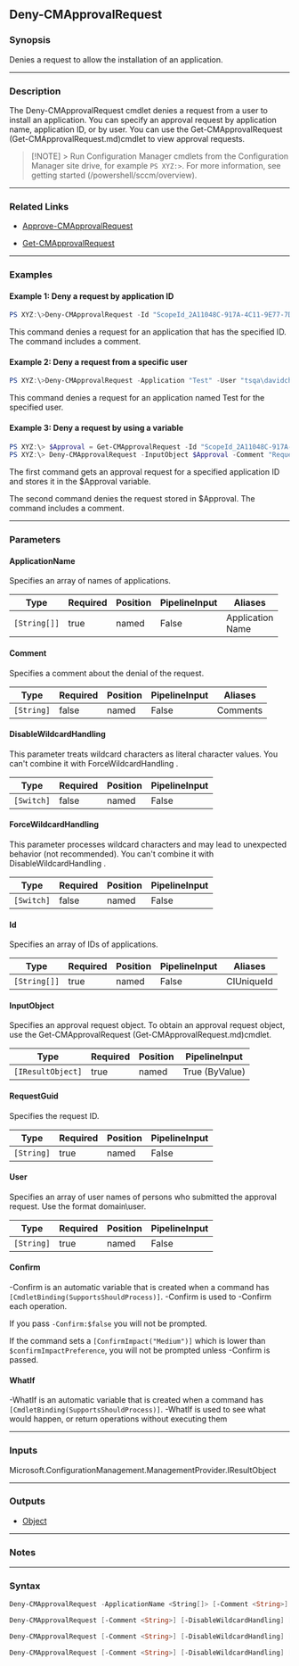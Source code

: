 Deny-CMApprovalRequest
----------------------




### Synopsis
Denies a request to allow the installation of an application.



---


### Description

The Deny-CMApprovalRequest cmdlet denies a request from a user to install an application. You can specify an approval request by application name, application ID, or by user. You can use the Get-CMApprovalRequest (Get-CMApprovalRequest.md)cmdlet to view approval requests.



> [!NOTE] > Run Configuration Manager cmdlets from the Configuration Manager site drive, for example `PS XYZ:>`. For more information, see getting started (/powershell/sccm/overview).



---


### Related Links
* [Approve-CMApprovalRequest](Approve-CMApprovalRequest)



* [Get-CMApprovalRequest](Get-CMApprovalRequest)





---


### Examples
#### Example 1: Deny a request by application ID
```PowerShell
PS XYZ:\>Deny-CMApprovalRequest -Id "ScopeId_2A11048C-917A-4C11-9E77-7DCC402F30EC/Application_426dfca1-0cc0-4aa3-85f8-3cd1b184d494/1" -Comment "All requests for this application are denied."
```
This command denies a request for an application that has the specified ID. The command includes a comment.
#### Example 2: Deny a request from a specific user
```PowerShell
PS XYZ:\>Deny-CMApprovalRequest -Application "Test" -User "tsqa\davidchew"
```
This command denies a request for an application named Test for the specified user.
#### Example 3: Deny a request by using a variable
```PowerShell
PS XYZ:\> $Approval = Get-CMApprovalRequest -Id "ScopeId_2A11048C-917A-4C11-9E77-7DCC402F30EC/Application_426dfca1-0cc0-4aa3-85f8-3cd1b184d494/1"
PS XYZ:\> Deny-CMApprovalRequest -InputObject $Approval -Comment "Request denied."
```
The first command gets an approval request for a specified application ID and stores it in the $Approval variable.


The second command denies the request stored in $Approval. The command includes a comment.


---


### Parameters
#### **ApplicationName**

Specifies an array of names of applications.






|Type        |Required|Position|PipelineInput|Aliases             |
|------------|--------|--------|-------------|--------------------|
|`[String[]]`|true    |named   |False        |Application<br/>Name|



#### **Comment**

Specifies a comment about the denial of the request.






|Type      |Required|Position|PipelineInput|Aliases |
|----------|--------|--------|-------------|--------|
|`[String]`|false   |named   |False        |Comments|



#### **DisableWildcardHandling**

This parameter treats wildcard characters as literal character values. You can't combine it with ForceWildcardHandling .






|Type      |Required|Position|PipelineInput|
|----------|--------|--------|-------------|
|`[Switch]`|false   |named   |False        |



#### **ForceWildcardHandling**

This parameter processes wildcard characters and may lead to unexpected behavior (not recommended). You can't combine it with DisableWildcardHandling .






|Type      |Required|Position|PipelineInput|
|----------|--------|--------|-------------|
|`[Switch]`|false   |named   |False        |



#### **Id**

Specifies an array of IDs of applications.






|Type        |Required|Position|PipelineInput|Aliases   |
|------------|--------|--------|-------------|----------|
|`[String[]]`|true    |named   |False        |CIUniqueId|



#### **InputObject**

Specifies an approval request object. To obtain an approval request object, use the Get-CMApprovalRequest (Get-CMApprovalRequest.md)cmdlet.






|Type             |Required|Position|PipelineInput |
|-----------------|--------|--------|--------------|
|`[IResultObject]`|true    |named   |True (ByValue)|



#### **RequestGuid**

Specifies the request ID.






|Type      |Required|Position|PipelineInput|
|----------|--------|--------|-------------|
|`[String]`|true    |named   |False        |



#### **User**

Specifies an array of user names of persons who submitted the approval request. Use the format domain\user.






|Type      |Required|Position|PipelineInput|
|----------|--------|--------|-------------|
|`[String]`|true    |named   |False        |



#### **Confirm**
-Confirm is an automatic variable that is created when a command has ```[CmdletBinding(SupportsShouldProcess)]```.
-Confirm is used to -Confirm each operation.

If you pass ```-Confirm:$false``` you will not be prompted.


If the command sets a ```[ConfirmImpact("Medium")]``` which is lower than ```$confirmImpactPreference```, you will not be prompted unless -Confirm is passed.

#### **WhatIf**
-WhatIf is an automatic variable that is created when a command has ```[CmdletBinding(SupportsShouldProcess)]```.
-WhatIf is used to see what would happen, or return operations without executing them


---


### Inputs
Microsoft.ConfigurationManagement.ManagementProvider.IResultObject





---


### Outputs
* [Object](https://learn.microsoft.com/en-us/dotnet/api/System.Object)






---


### Notes




---


### Syntax
```PowerShell
Deny-CMApprovalRequest -ApplicationName <String[]> [-Comment <String>] [-DisableWildcardHandling] [-ForceWildcardHandling] -User <String> [-Confirm] [-WhatIf] [<CommonParameters>]
```
```PowerShell
Deny-CMApprovalRequest [-Comment <String>] [-DisableWildcardHandling] [-ForceWildcardHandling] -Id <String[]> [-Confirm] [-WhatIf] [<CommonParameters>]
```
```PowerShell
Deny-CMApprovalRequest [-Comment <String>] [-DisableWildcardHandling] [-ForceWildcardHandling] -InputObject <IResultObject> [-Confirm] [-WhatIf] [<CommonParameters>]
```
```PowerShell
Deny-CMApprovalRequest [-Comment <String>] [-DisableWildcardHandling] [-ForceWildcardHandling] -RequestGuid <String> [-Confirm] [-WhatIf] [<CommonParameters>]
```
